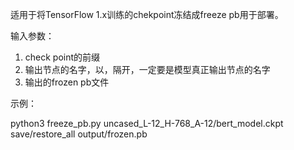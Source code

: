 适用于将TensorFlow 1.x训练的chekpoint冻结成freeze pb用于部署。

输入参数：

1. check point的前缀
2. 输出节点的名字，以，隔开，一定要是模型真正输出节点的名字
3. 输出的frozen pb文件

示例：

python3 freeze_pb.py  uncased_L-12_H-768_A-12/bert_model.ckpt save/restore_all output/frozen.pb
